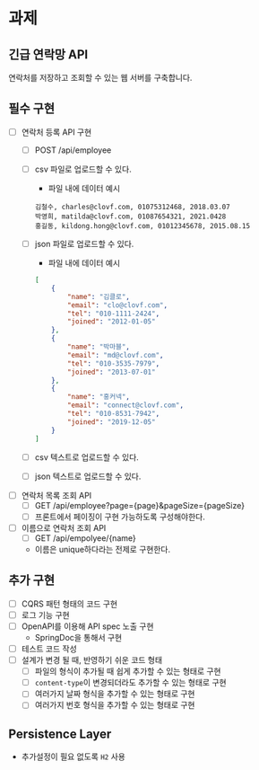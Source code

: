 # 과제

## 긴급 연락망 API

연락처를 저장하고 조회할 수 있는 웹 서버를 구축합니다.

## 필수 구현

- [ ]  연락처 등록 API 구현
    - [ ]  POST /api/employee
    - [ ]  csv 파일로 업로드할 수 있다.
        - 파일 내에 데이터 예시

       ```
       김철수, charles@clovf.com, 01075312468, 2018.03.07
       박영희, matilda@clovf.com, 01087654321, 2021.0428
       홍길동, kildong.hong@clovf.com, 01012345678, 2015.08.15
       ```

    - [ ]  json 파일로 업로드할 수 있다.
        - 파일 내에 데이터 예시

       ```json
       [
           {
               "name": "김클로",
               "email": "clo@clovf.com",
               "tel": "010-1111-2424",
               "joined": "2012-01-05"
           },
           {
               "name": "박마블",
               "email": "md@clovf.com",
               "tel": "010-3535-7979",
               "joined": "2013-07-01"
           },
           {
               "name": "홍커넥",
               "email": "connect@clovf.com",
               "tel": "010-8531-7942",
               "joined": "2019-12-05"
           }
       ]
       ```

    - [ ]  csv 텍스트로 업로드할 수 있다.
    - [ ]  json 텍스트로 업로드할 수 있다.
- [ ]  연락처 목록 조회 API
    - [ ]  GET /api/employee?page={page}&pageSize={pageSize}
    - [ ]  프론트에서 페이징이 구현 가능하도록 구성해야한다.
- [ ]  이름으로 연락처 조회 API
    - [ ]  GET /api/empolyee/{name}
    - 이름은 unique하다라는 전제로 구현한다.

## 추가 구현

- [ ]  CQRS 패턴 형태의 코드 구현
- [ ]  로그 기능 구현
- [ ]  OpenAPI를 이용해 API spec 노출 구현
    - SpringDoc을 통해서 구현
- [ ]  테스트 코드 작성
- [ ]  설계가 변경 될 때, 반영하기 쉬운 코드 형태
    - [ ]  파일의 형식이 추가될 때 쉽게 추가할 수 있는 형태로 구현
    - [ ]  `content-type`이 변경되더라도 추가할 수 있는 형태로 구현
    - [ ]  여러가지 날짜 형식을 추가할 수 있는 형태로 구현
    - [ ]  여러가지 번호 형식을 추가할 수 있는 형태로 구현

## Persistence Layer

- 추가설정이 필요 없도록 `H2` 사용
